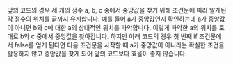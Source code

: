 앞의 코드의 경우 세 개의 정수 a, b, c 중에서 중앙값을 찾기 위해 조건문에 따라 알게된 각 정수의 위치를 끝까지 유지합니다. 예를 들어 a가 중앙값인지 확인하는데 a가 중앙값이 아니면 b와 c에 대한 a의 상대적인 위치를 파악합니다. 이렇게 파악한 a의 위치를 토대로 b와 c 중에서 중앙값을 찾아갑니다. 하지만 아래 코드의 경우 첫 번째 if 조건문에서 false를 얻게 된다면 다음 조건문을 시작할 때 a가 중앙값이 아니라는 확실한 조건을 활용하지 않고 중앙값을 찾게 되어 앞의 코드보다 효율이 좋지 않습니다.  

